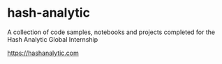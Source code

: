 # hash-analytic

A collection of code samples, notebooks and projects completed for the Hash Analytic Global Internship

https://hashanalytic.com
